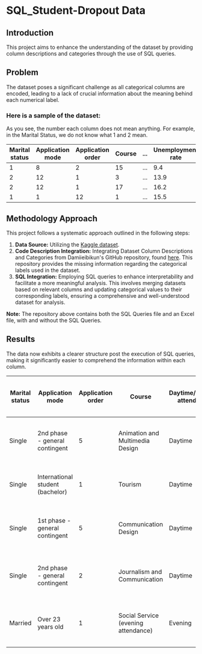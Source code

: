 # SQL_Student-Dropout Data


## Introduction

This project aims to enhance the understanding of the dataset by providing column descriptions and categories through the use of SQL queries.

## Problem
The dataset poses a significant challenge as all categorical columns are encoded, leading to a lack of crucial information about the meaning behind each numerical label.

### Here is a sample of the dataset:
As you see, the number each column does not mean anything. For example, in the Marital Status, we do not know what 1 and 2 mean.

| Marital status | Application mode | Application order | Course | ... | Unemployment rate | Inflation rate | GDP | Target  |
|-----------------|-------------------|-------------------|--------|-----|-------------------|-----------------|-----|---------|
| 1               | 8                 | 2                 | 15     | ... | 9.4               | -0.8            | -3.12| Graduate|
| 2               | 12                | 1                 | 3      | ... | 13.9              | -0.3            | 0.79| Graduate|
| 2               | 12                | 1                 | 17     | ... | 16.2              | 0.3             | -0.92| Graduate|
| 1               | 1                 | 12                | 1      | ... | 15.5              | 2.8             | -4.06| Graduate|


## Methodology Approach
This project follows a systematic approach outlined in the following steps:

1. **Data Source:** Utilizing the [Kaggle dataset](https://www.kaggle.com/datasets/thedevastator/higher-education-predictors-of-student-retention).
2. **Code Description Integration:** Integrating Dataset Column Descriptions and Categories from Damiieibikun's GitHub repository, found [here](https://github.com/Damiieibikun/Student-s-Dropout-Prediction-using-Supervised-Machine-Learning-Classifiers). This repository provides the missing information regarding the categorical labels used in the dataset.
3. **SQL Integration:** Employing SQL queries to enhance interpretability and facilitate a more meaningful analysis. This involves merging datasets based on relevant columns and updating categorical values to their corresponding labels, ensuring a comprehensive and well-understood dataset for analysis.

**Note:** The repository above contains both the SQL Queries file and an Excel file, with and without the SQL Queries.

## Results
The data now exhibits a clearer structure post the execution of SQL queries, making it significantly easier to comprehend the information within each column.


| Marital status | Application mode                   | Application order | Course                       | Daytime/evening attendance | Previous qualification                                      | Mother's qualification                                      | Father's qualification                                      | Mother's occupation                                         | Father's occupation                                         | Displaced | Educational special needs | Debtor | Tuition fees up to date | Gender | Scholarship holder | Age at enrollment | International | Curricular units 1st sem (credited) | Curricular units 1st sem (enrolled) | Curricular units 1st sem (evaluations) | Curricular units 1st sem (approved) | Curricular units 1st sem (grade) | Curricular units 1st sem (without evaluations) | Curricular units 2nd sem (credited) | Curricular units 2nd sem (enrolled) | Curricular units 2nd sem (evaluations) | Curricular units 2nd sem (approved) | Curricular units 2nd sem (grade) | Curricular units 2nd sem (without evaluations) | Unemployment rate | Inflation rate | GDP | Target    |
|-----------------|-------------------------------------|-------------------|------------------------------|-----------------------------|-------------------------------------------------------------|-------------------------------------------------------------|-------------------------------------------------------------|-------------------------------------------------------------|-------------------------------------------------------------|-----------|---------------------------|--------|------------------------|--------|----------------------|-------------------|-----------------|-------------------------------------|--------------------------------------|--------------------------------------------|---------------------------------------|-----------------------------------|----------------------------------------------|-------------------------------------|--------------------------------------|--------------------------------------------|---------------------------------------|-----------------------------------|----------------------------------------------|---------------------|-----------------|-----|-----------|
| Single          | 2nd phase - general contingent      | 5                 | Animation and Multimedia Design | Daytime                     | Secondary education                                         | General commerce course                                     | Other—11th Year of Schooling                                | Personal Services, Security and Safety Workers and Sellers  | Unskilled Workers                                            | Yes       | No                        | No     | Yes                    | Male   | No                   | 20                | No            | 0                                   | 0                                    | 0                                          | 0                                     | 0                                 | 0                                            | 0                                   | 0                                    | 0                                          | 0                                     | 10.8                                | 1.4                                          | 1.74          | Dropout   |
| Single          | International student (bachelor)   | 1                 | Tourism                      | Daytime                     | Secondary education                                         | Secondary Education—12th Year of Schooling or Equivalent     | Higher Education—degree                                    | Intermediate Level Technicians and Professions               | Intermediate Level Technicians and Professions               | Yes       | No                        | No     | No                     | Male   | No                   | 19                | No            | 0                                   | 6                                    | 6                                          | 6                                     | 14                                | 0                                            | 0                                   | 13.9                                | -0.3                                         | 0.79          | Graduate  |
| Single          | 1st phase - general contingent      | 5                 | Communication Design         | Daytime                     | Secondary education                                         | General Course of Administration and Commerce               | Basic education 1st cycle (4th/5th year) or equivalent     | Unskilled Workers                                            | Unskilled Workers                                            | Yes       | No                        | No     | No                     | Male   | No                   | 19                | No            | 0                                   | 6                                    | 0                                          | 0                                     | 0                                 | 6                                            | 0                                   | 0                                    | 0.0                                         | 10.8          | 1.4          | 1.74| Dropout   |
| Single          | 2nd phase - general contingent      | 2                 | Journalism and Communication  | Daytime                     | Secondary education                                         | Supplementary Accounting and Administration                 | Basic education 1st cycle (4th/5th year) or equivalent     | Personal Services, Security and Safety Workers and Sellers  | Intermediate Level Technicians and Professions               | Yes       | No                        | No     | Yes                    | Female | No                   | 20                | No            | 0                                   | 6                                    | 8                                          | 6                                     | 0                                 | 0                                            | 6                                   | 10                                   | 5                                          | 12.4          | 0            | 9.4          | -0.8        | -3.12     | Graduate  |
| Married         | Over 23 years old                  | 1                 | Social Service (evening attendance) | Evening                 | Secondary education                                         | General Course of Administration and Commerce               | Basic Education 2nd Cycle (6th/7th/8th Year) or equivalent | Unskilled Workers                                            | Unskilled Workers                                            | No        | No                        | No     | Yes                    | Female | No                   | 45                | No            | 0                                   | 6                                    | 9                                          | 5                                     | 0                                 | 0                                            | 6                                   | 6                                    | 6                                          | 13.9          | -0.3         | 0.79         | Graduate    |

 

